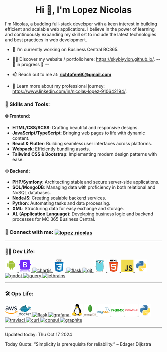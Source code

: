 
<h1 align="center">Hi 👋, I'm Lopez Nicolas</h1>

I'm Nicolas, a budding full-stack developer with a keen interest in building efficient and scalable web applications. I believe in the power of learning and continuously expanding my skill set to include the latest technologies and best practices in web development.

- 🔭 I’m currently working on Business Central BC365.

- 👨‍💻 Discover my website / portfolio here: https://skyblyvion.github.io/. --  🔨 in progress 🔨 --

- 📫 Reach out to me at: **richtofen60@gmail.com**

- 📄 Learn more about my professional journey: https://www.linkedin.com/in/nicolas-lopez-910642194/.

### 💼 Skills and Tools:

#### 🌐 Frontend:
- **HTML/CSS/SCSS**: Crafting beautiful and responsive designs.
- **JavaScript/TypeScript**: Bringing web pages to life with dynamic content.
- **React & Flutter**: Building seamless user interfaces across platforms.
- **Webpack**: Efficiently bundling assets.
- **Tailwind CSS & Bootstrap**: Implementing modern design patterns with ease.

#### ⚙️ Backend:
- **PHP/Symfony**: Architecting stable and secure server-side applications.
- **SQL/MongoDB**: Managing data with proficiency in both relational and NoSQL databases.
- **NodeJS**: Creating scalable backend services.
- **Python**: Automating tasks and data processing.
- **XML**: Structuring data for easy exchange and storage.
- **AL (Application Language)**: Developing business logic and backend processes for MC 365 Business Central.

### 🤝 Connect with me: <a href="https://linkedin.com/in/nicolas-lopez-910642194" target="blank"><img align="center" src="https://raw.githubusercontent.com/rahuldkjain/github-profile-readme-generator/master/src/images/icons/Social/linked-in-alt.svg" alt="lopez.nicolas" height="30" width="40" /></a>
</p>

---

### 👨‍💻 Dev Life:
<p align="left"> 
<a href="https://developer.android.com" target="_blank" rel="noreferrer"> <img src="https://raw.githubusercontent.com/devicons/devicon/master/icons/android/android-original-wordmark.svg" alt="android" width="40" height="40"/> </a>
<a href="https://getbootstrap.com" target="_blank" rel="noreferrer"> <img src="https://raw.githubusercontent.com/devicons/devicon/master/icons/bootstrap/bootstrap-plain-wordmark.svg" alt="bootstrap" width="40" height="40"/> </a>
<a href="https://www.chartjs.org" target="_blank" rel="noreferrer"> <img src="https://www.chartjs.org/media/logo-title.svg" alt="chartjs" width="40" height="40"/> </a> <a href="https://www.w3schools.com/css/" target="_blank" rel="noreferrer"> <img src="https://raw.githubusercontent.com/devicons/devicon/master/icons/css3/css3-original-wordmark.svg" alt="css3" width="40" height="40"/> </a>
<a href="https://flask.palletsprojects.com/" target="_blank" rel="noreferrer"> <img src="https://www.vectorlogo.zone/logos/pocoo_flask/pocoo_flask-icon.svg" alt="flask" width="40" height="40"/> </a>
<a href="https://git-scm.com/" target="_blank" rel="noreferrer"> <img src="https://www.vectorlogo.zone/logos/git-scm/git-scm-icon.svg" alt="git" width="40" height="40"/> </a> <a href="https://golang.org" target="_blank" rel="noreferrer"> <img src="https://raw.githubusercontent.com/devicons/devicon/master/icons/go/go-original.svg" alt="go" width="40" height="40"/> </a>
<a href="https://www.w3.org/html/" target="_blank" rel="noreferrer"> <img src="https://raw.githubusercontent.com/devicons/devicon/master/icons/html5/html5-original-wordmark.svg" alt="html5" width="40" height="40"/> </a>
<a href="https://developer.mozilla.org/en-US/docs/Web/JavaScript" target="_blank" rel="noreferrer"> <img src="https://raw.githubusercontent.com/devicons/devicon/master/icons/javascript/javascript-original.svg" alt="javascript" width="40" height="40"/> </a>
<a href="https://www.python.org" target="_blank" rel="noreferrer"> <img src="https://raw.githubusercontent.com/devicons/devicon/master/icons/python/python-original.svg" alt="python" width="40" height="40"/> </a> 
<a href="https://godotengine.org/" target="_blank" rel="noreferrer"> <img src="https://www.vectorlogo.zone/logos/godotengine/godotengine-icon.svg" alt="godot" width="40" height="40"/> </a>
<a href="https://jquery.com/" target="_blank" rel="noreferrer"> <img src="https://www.vectorlogo.zone/logos/jquery/jquery-icon.svg" alt="jquery" width="40" height="40"/> </a>
<a href="https://www.jetbrains.com/fr-fr/pycharm/" target="_blank" rel="noreferrer"> <img src="https://www.vectorlogo.zone/logos/jetbrains/jetbrains-icon.svg" alt="jetbrains" width="40" height="40"/> </a>
</p>

---

### 🛠 Ops Life:
<p align="left"> 
<a href="https://aws.amazon.com" target="_blank" rel="noreferrer"> <img src="https://raw.githubusercontent.com/devicons/devicon/master/icons/amazonwebservices/amazonwebservices-original-wordmark.svg" alt="aws" width="40" height="40"/> </a>
<a href="https://www.docker.com/" target="_blank" rel="noreferrer"> <img src="https://raw.githubusercontent.com/devicons/devicon/master/icons/docker/docker-original-wordmark.svg" alt="docker" width="40" height="40"/> </a>
<a href="https://flask.palletsprojects.com/" target="_blank" rel="noreferrer"> <img src="https://www.vectorlogo.zone/logos/pocoo_flask/pocoo_flask-icon.svg" alt="flask" width="40" height="40"/> </a>
<a href="https://grafana.com" target="_blank" rel="noreferrer"> <img src="https://www.vectorlogo.zone/logos/grafana/grafana-icon.svg" alt="grafana" width="40" height="40"/> </a>
<a href="https://www.linux.org/" target="_blank" rel="noreferrer"> <img src="https://raw.githubusercontent.com/devicons/devicon/master/icons/linux/linux-original.svg" alt="linux" width="40" height="40"/> </a> <a href="https://www.mongodb.com/" target="_blank" rel="noreferrer"> <img src="https://raw.githubusercontent.com/devicons/devicon/master/icons/mongodb/mongodb-original-wordmark.svg" alt="mongodb" width="40" height="40"/> </a>
<a href="https://www.mysql.com/" target="_blank" rel="noreferrer"> <img src="https://raw.githubusercontent.com/devicons/devicon/master/icons/mysql/mysql-original-wordmark.svg" alt="mysql" width="40" height="40"/> </a>
<a href="https://www.nginx.com" target="_blank" rel="noreferrer"> <img src="https://raw.githubusercontent.com/devicons/devicon/master/icons/nginx/nginx-original.svg" alt="nginx" width="40" height="40"/> </a>
<a href="https://www.oracle.com/" target="_blank" rel="noreferrer"> <img src="https://raw.githubusercontent.com/devicons/devicon/master/icons/oracle/oracle-original.svg" alt="oracle" width="40" height="40"/> </a>
<a href="https://www.python.org" target="_blank" rel="noreferrer"> <img src="https://raw.githubusercontent.com/devicons/devicon/master/icons/python/python-original.svg" alt="python" width="40" height="40"/> </a> 
<a href="https://travis-ci.org" target="_blank" rel="noreferrer"> <img src="https://www.vectorlogo.zone/logos/travis-ci/travis-ci-icon.svg" alt="travisci" width="40" height="40"/> </a>
<a href="https://curl.se/" target="_blank" rel="noreferrer"> <img src="https://www.vectorlogo.zone/logos/curl_haxx/curl_haxx-icon.svg" alt="curl" width="40" height="40"/> </a>
<a href="https://www.consul.io/" target="_blank" rel="noreferrer"> <img src="https://www.vectorlogo.zone/logos/consulio/consulio-icon.svg" alt="consul" width="40" height="40"/> </a>
<a href="https://graphiteapp.org/" target="_blank" rel="noreferrer"> <img src="https://www.vectorlogo.zone/logos/graphiteapp/graphiteapp-icon.svg" alt="graphite" width="40" height="40"/> </a>
</p>

<!--<p><img align="left" src="https://github-readme-stats.vercel.app/api/top-langs?username=SkyBlyvion&show_icons=true&locale=fr&layout=compact" alt="SkyBlyvion" /></p></br> -->

---

Updated today: Thu Oct 17 2024

Today Quote: “Simplicity is prerequisite for reliability.” – Edsger Dijkstra

